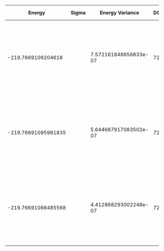 | Energy              | Sigma | Energy Variance       | DOF | Einf                | Method                                                       | Data Repository |
|---------------------|-------|-----------------------|-----|---------------------|--------------------------------------------------------------|-----------------|
| -219.7669109204618  |       | 7.572161848656833e-07 | 72  | -215.83851787006353 | DMRG (bond dimension 310) using fork tensor product states with U(1) symmetry for charge sector |                 |
| -219.76691095981835 |       | 5.644687917083502e-07 | 72  | -215.83851787006353 | DMRG (bond dimension 330) using fork tensor product states with U(1) symmetry for charge sector |                 |
| -219.76691098485568 |       | 4.412868293002248e-07 | 72  | -215.83851787006353 | DMRG (bond dimension 350) using fork tensor product states with U(1) symmetry for charge sector |                 |
